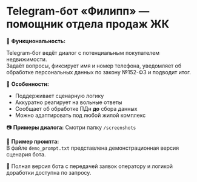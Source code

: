 # Telegram-бот «Филипп» — помощник отдела продаж ЖК

🧠 **Функциональность:**

Telegram-бот ведёт диалог с потенциальным покупателем недвижимости.  
Задаёт вопросы, фиксирует имя и номер телефона, уведомляет об обработке персональных данных по закону №152-ФЗ и подводит итог.

📌 **Особенности:**
- Поддерживает сценарную логику
- Аккуратно реагирует на вольные ответы
- Сообщает об обработке ПДн **до** сбора данных
- Можно адаптировать под любой жилой комплекс

📷 **Примеры диалога:**
Смотри папку `/screenshots`

📂 **Пример промпта:**  
В файле `demo_prompt.txt` представлена демонстрационная версия сценария бота.

🔐 Полная версия бота с передачей заявок оператору и логикой доработки доступна по запросу.
